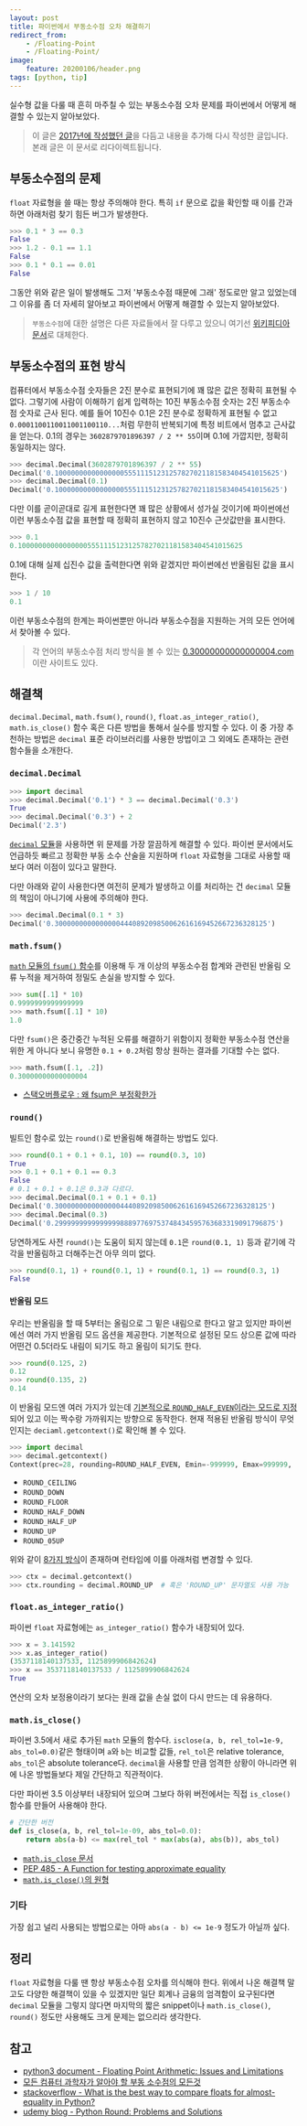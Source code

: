 ```yaml
---
layout: post
title: 파이썬에서 부동소수점 오차 해결하기
redirect_from:
    - /Floating-Point
    - /Floating-Point/
image:
    feature: 20200106/header.png
tags: [python, tip]
---
```


실수형 값을 다룰 때 흔히 마주칠 수 있는 부동소수점 오차 문제를 파이썬에서 어떻게 해결할 수 있는지 알아보았다.

> 이 글은 [2017년에 작성했던 글](https://github.com/JungWinter/JungWinter.github.io/blob/496e1b8e4563cd32c291cde1f1db62684d6db7dd/_posts/2017-1-12-Floating-Point.md)을 다듬고 내용을 추가해 다시 작성한 글입니다. 본래 글은 이 문서로 리다이렉트됩니다.

## 부동소수점의 문제

`float` 자료형을 쓸 때는 항상 주의해야 한다. 특히 `if` 문으로 값을 확인할 때 이를 간과하면 아래처럼 찾기 힘든 버그가 발생한다.

```python
>>> 0.1 * 3 == 0.3
False
>>> 1.2 - 0.1 == 1.1
False
>>> 0.1 * 0.1 == 0.01
False
```

그동안 위와 같은 일이 발생해도 그저 '부동소수점 때문에 그래' 정도로만 알고 있었는데 그 이유를 좀 더 자세히 알아보고 파이썬에서 어떻게 해결할 수 있는지 알아보았다.

> `부동소수점`에 대한 설명은 다른 자료들에서 잘 다루고 있으니 여기선 [위키피디아 문서](https://ko.wikipedia.org/wiki/부동소수점)로 대체한다.

## 부동소수점의 표현 방식

컴퓨터에서 부동소수점 숫자들은 2진 분수로 표현되기에 꽤 많은 값은 정확히 표현될 수 없다. 그렇기에 사람이 이해하기 쉽게 입력하는 10진 부동소수점 숫자는 2진 부동소수점 숫자로 근사 된다. 예를 들어 10진수 0.1은 2진 분수로 정확하게 표현될 수 없고 `0.0001100110011001100110...`처럼 무한히 반복되기에 특정 비트에서 멈추고 근사값을 얻는다. 0.1의 경우는 `3602879701896397 / 2 ** 55`이며 0.1에 가깝지만, 정확히 동일하지는 않다.

```python
>>> decimal.Decimal(3602879701896397 / 2 ** 55)
Decimal('0.1000000000000000055511151231257827021181583404541015625')
>>> decimal.Decimal(0.1)
Decimal('0.1000000000000000055511151231257827021181583404541015625')
```

다만 이를 곧이곧대로 길게 표현한다면 꽤 많은 상황에서 성가실 것이기에 파이썬에선 이런 부동소수점 값을 표현할 때 정확히 표현하지 않고 10진수 근삿값만을 표시한다.

```python
>>> 0.1
0.1000000000000000055511151231257827021181583404541015625
```

0.1에 대해 실제 십진수 값을 출력한다면 위와 같겠지만 파이썬에선 반올림된 값을 표시한다.

```python
>>> 1 / 10
0.1
```

이런 부동소수점의 한계는 파이썬뿐만 아니라 부동소수점을 지원하는 거의 모든 언어에서 찾아볼 수 있다.

> 각 언어의 부동소수점 처리 방식을 볼 수 있는 [0.30000000000000004.com](https://0.30000000000000004.com/)이란 사이트도 있다.

## 해결책

`decimal.Decimal`, `math.fsum()`, `round()`, `float.as_integer_ratio()`, `math.is_close()` 함수 혹은 다른 방법을 통해서 실수를 방지할 수 있다. 이 중 가장 추천하는 방법은 `decimal` 표준 라이브러리를 사용한 방법이고 그 외에도 존재하는 관련 함수들을 소개한다.

### `decimal.Decimal`

```py
>>> import decimal
>>> decimal.Decimal('0.1') * 3 == decimal.Decimal('0.3')
True
>>> decimal.Decimal('0.3') + 2
Decimal('2.3')
```

[`decimal` 모듈](https://docs.python.org/3/library/decimal.html)을 사용하면 위 문제를 가장 깔끔하게 해결할 수 있다. 파이썬 문서에서도 언급하듯 빠르고 정확한 부동 소수 산술을 지원하며 `float` 자료형을 그대로 사용할 때 보다 여러 이점이 있다고 말한다.

다만 아래와 같이 사용한다면 여전히 문제가 발생하고 이를 처리하는 건 `decimal` 모듈의 책임이 아니기에 사용에 주의해야 한다.

```py
>>> decimal.Decimal(0.1 * 3)
Decimal('0.3000000000000000444089209850062616169452667236328125')
```

### `math.fsum()`

[`math` 모듈의 `fsum()` 함수](https://docs.python.org/3/library/math.html#math.fsum)를 이용해 두 개 이상의 부동소수점 합계와 관련된 반올림 오류 누적을 제거하여 정밀도 손실을 방지할 수 있다.

```python
>>> sum([.1] * 10)
0.9999999999999999
>>> math.fsum([.1] * 10)
1.0
```

다만 `fsum()`은 중간중간 누적된 오류를 해결하기 위함이지 정확한 부동소수점 연산을 위한 게 아니다 보니 유명한 `0.1 + 0.2`처럼 항상 원하는 결과를 기대할 수는 없다.

```python
>>> math.fsum([.1, .2])
0.30000000000000004
```

* [스택오버플로우 : 왜 fsum은 부정확한가 ](http://stackoverflow.com/questions/34650535/python2-math-fsum-not-accurate)

### `round()`

빌트인 함수로 있는 `round()`로 반올림해 해결하는 방법도 있다.

```python
>>> round(0.1 + 0.1 + 0.1, 10) == round(0.3, 10)
True
>>> 0.1 + 0.1 + 0.1 == 0.3
False
# 0.1 + 0.1 + 0.1은 0.3과 다르다.
>>> decimal.Decimal(0.1 + 0.1 + 0.1)
Decimal('0.3000000000000000444089209850062616169452667236328125')
>>> decimal.Decimal(0.3)
Decimal('0.299999999999999988897769753748434595763683319091796875')
```

당연하게도 사전 `round()`는 도움이 되지 않는데 `0.1`은 `round(0.1, 1)` 등과 같기에 각각을 반올림하고 더해주는건 아무 의미 없다.

```python
>>> round(0.1, 1) + round(0.1, 1) + round(0.1, 1) == round(0.3, 1)
False
```

#### 반올림 모드

우리는 반올림을 할 때 5부터는 올림으로 그 밑은 내림으로 한다고 알고 있지만 파이썬에선 여러 가지 반올림 모드 옵션을 제공한다. 기본적으로 설정된 모드 상으론 값에 따라 어떤건 0.5더라도 내림이 되기도 하고 올림이 되기도 한다.

```python
>>> round(0.125, 2)
0.12
>>> round(0.135, 2)
0.14
```

이 반올림 모드엔 여러 가지가 있는데 [기본적으로 `ROUND_HALF_EVEN`이라는 모드로 지정](https://docs.python.org/ko/3/library/decimal.html#decimal.DefaultContext)되어 있고 이는 짝수랑 가까워지는 방향으로 동작한다. 현재 적용된 반올림 방식이 무엇인지는 `deciaml.getcontext()`로 확인해 볼 수 있다.

```python
>>> import decimal
>>> decimal.getcontext()
Context(prec=28, rounding=ROUND_HALF_EVEN, Emin=-999999, Emax=999999, ...)
```

- `ROUND_CEILING`
- `ROUND_DOWN`
- `ROUND_FLOOR`
- `ROUND_HALF_DOWN`
- `ROUND_HALF_UP`
- `ROUND_UP`
- `ROUND_05UP`

위와 같이 [8가지 방식](https://docs.python.org/3/library/decimal.html#rounding-modes)이 존재하며 런타임에 이를 아래처럼 변경할 수 있다.

```python
>>> ctx = decimal.getcontext()
>>> ctx.rounding = decimal.ROUND_UP  # 혹은 'ROUND_UP' 문자열도 사용 가능
```

### `float.as_integer_ratio()`

파이썬 `float` 자료형에는 `as_integer_ratio()` 함수가 내장되어 있다.

```python
>>> x = 3.141592
>>> x.as_integer_ratio()
(3537118140137533, 1125899906842624)
>>> x == 3537118140137533 / 1125899906842624
True
```

연산의 오차 보정용이라기 보다는 원래 값을 손실 없이 다시 만드는 데 유용하다.

### `math.is_close()`

파이썬 3.5에서 새로 추가된 `math` 모듈의 함수다. `isclose(a, b, rel_tol=1e-9, abs_tol=0.0)`같은 형태이며 `a`와 `b`는 비교할 값들, `rel_tol`은 relative tolerance, `abs_tol`은 absolute tolerance다. `decimal`을 사용할 만큼 엄격한 상황이 아니라면 위에 나온 방법들보다 제일 간단하고 직관적이다.

다만 파이썬 3.5 이상부터 내장되어 있으며 그보다 하위 버전에서는 직접 `is_close()` 함수를 만들어 사용해야 한다.

```python
# 간단한 버전
def is_close(a, b, rel_tol=1e-09, abs_tol=0.0):
    return abs(a-b) <= max(rel_tol * max(abs(a), abs(b)), abs_tol)
```

* [`math.is_close` 문서](https://docs.python.org/3/library/math.html#math.isclose)
* [PEP 485 - A Function for testing approximate equality](https://www.python.org/dev/peps/pep-0485/)
* [`math.is_close()`의 원형](https://github.com/PythonCHB/close_pep/blob/master/is_close.py)

### 기타

가장 쉽고 널리 사용되는 방법으로는 아마 `abs(a - b) <= 1e-9` 정도가 아닐까 싶다.

## 정리

`float` 자료형을 다룰 땐 항상 부동소수점 오차를 의식해야 한다. 위에서 나온 해결책 말고도 다양한 해결책이 있을 수 있겠지만 일단 회계나 금융의 엄격함이 요구된다면 `decimal` 모듈을 그렇지 않다면 마지막의 짧은 snippet이나 `math.is_close()`, `round()` 정도만 사용해도 크게 문제는 없으리라 생각한다.

## 참고

* [python3 document - Floating Point Arithmetic: Issues and Limitations](https://docs.python.org/3/tutorial/floatingpoint.html)
* [모든 컴퓨터 과학자가 알아야 할 부동 소수점의 모든것](https://app.box.com/s/vlij64akloz25k0fmk24o1fqxdndg8ie)
* [stackoverflow - What is the best way to compare floats for almost-equality in Python?](http://stackoverflow.com/questions/5595425/what-is-the-best-way-to-compare-floats-for-almost-equality-in-python)
* [udemy blog - Python Round: Problems and Solutions](https://blog.udemy.com/python-round)

